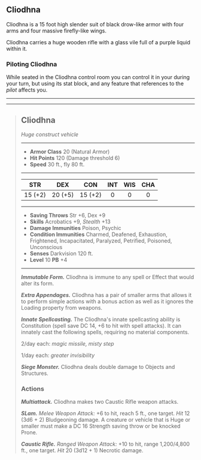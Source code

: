 ## Cliodhna
Cliodhna is a 15 foot high slender suit of black drow-like armor with four arms and four massive firefly-like wings.

Cliodhna carries a huge wooden rifle with a glass vile full of a purple liquid within it.


### Piloting Cliodhna
While seated in the Cliodhna control room you can control it in your during your turn, but using its stat block, and any feature that references to the *pilot* affects you.

___
___
> ## Cliodhna
>*Huge construct vehicle*
> ___
> - **Armor Class** 20 (Natural Armor)
> - **Hit Points** 120 (Damage threshold 6)
> - **Speed** 30 ft., fly 80 ft.
>___
>|   STR   |   DEX   |   CON   |   INT   |   WIS   |   CHA   |
>|:-------:|:-------:|:-------:|:-------:|:-------:|:-------:|
>| 15 (+2) | 20 (+5) | 15 (+2) |    0    |    0    |    0    |
>___
> - **Saving Throws** Str +6, Dex +9
> - **Skills** Acrobatics +9, *Stealth* +13
> - **Damage Immunities** Poison, Psychic
> - **Condition Immunities** Charmed, Deafened, Exhaustion, Frightened, Incapacitated, Paralyzed, Petrified, Poisoned, Unconscious
> - **Senses** Darkvision 120 ft.
> - **Level** 10 **PB** +4
> ___
> ***Immutable Form.***
> Cliodhna is immune to any spell or Effect that would alter its form.
>
> ***Extra Appendages.***
> Cliodhna has a pair of smaller arms that allows it to perform simple actions with a bonus action as well as it ignores the Loading property from weapons.
>
> ***Innate Spellcasting.*** The Cliodhna's innate spellcasting ability is Constitution (spell save DC 14, +6 to hit with spell attacks). It can innately cast the following spells, requiring no material components.
>
> 2/day each: *magic missile, misty step*
>
> 1/day each: *greater invisibility*
>
> ***Siege Monster.***
> Cliodhna deals double damage to Objects and Structures.
>
>
> ### Actions
> ***Multiattack.*** Cliodhna makes two Caustic Rifle weapon attacks.
>
> ***SLam.*** *Melee Weapon Attack:* +6 to hit, reach 5 ft., one target. *Hit* 12 (3d6 + 2) Bludgeoning damage. A creature or vehicle that is Huge or smaller must make a DC 16 Strength saving throw or be knocked Prone.
>
> ***Caustic Rifle.*** *Ranged Weapon Attack:* +10 to hit, range 1,200/4,800 ft., one target. *Hit* 20 (3d12 + 1) Necrotic damage. 


